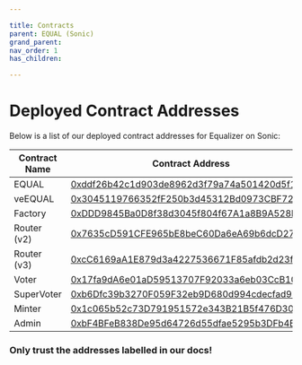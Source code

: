 ```yaml
---

title: Contracts
parent: EQUAL (Sonic)
grand_parent: 
nav_order: 1
has_children:

---
```


# Deployed Contract Addresses 

Below is a list of our deployed contract addresses for Equalizer on Sonic:


Contract Name  | Contract Address
------------- | -------------
EQUAL               | [0xddf26b42c1d903de8962d3f79a74a501420d5f19](https://sonicscan.org/address/0xddf26b42c1d903de8962d3f79a74a501420d5f19)
veEQUAL             | [0x3045119766352fF250b3d45312Bd0973CBF7235a](https://sonicscan.org/address/0x3045119766352fF250b3d45312Bd0973CBF7235a)
Factory             | [0xDDD9845Ba0D8f38d3045f804f67A1a8B9A528FcC](https://sonicscan.org/address/0xDDD9845Ba0D8f38d3045f804f67A1a8B9A528FcC)
Router (v2)         | [0x7635cD591CFE965bE8beC60Da6eA69b6dcD27e4b](https://sonicscan.org/address/0x7635cD591CFE965bE8beC60Da6eA69b6dcD27e4b)
Router (v3)         | [0xcC6169aA1E879d3a4227536671F85afdb2d23fAD](https://sonicscan.org/address/0xcC6169aA1E879d3a4227536671F85afdb2d23fAD)
Voter               | [0x17fa9dA6e01aD59513707F92033a6eb03CcB10B4](https://sonicscan.org/address/0x17fa9dA6e01aD59513707F92033a6eb03CcB10B4)
SuperVoter          | [0xb6Dfc39b3270F059F32eb9D680d994cdecfad93F](https://sonicscan.org/address/0xb6Dfc39b3270F059F32eb9D680d994cdecfad93F)
Minter              | [0x1c065b52c73D791951572e343B21B5f476D303Fa](https://sonicscan.org/address/0x1c065b52c73D791951572e343B21B5f476D303Fa)
Admin               | [0xbF4BFeB838De95d64726d55dfae5295b3DFb4B4B](https://sonicscan.org/address/0xbF4BFeB838De95d64726d55dfae5295b3DFb4B4B)

### Only trust the addresses labelled in our docs!
